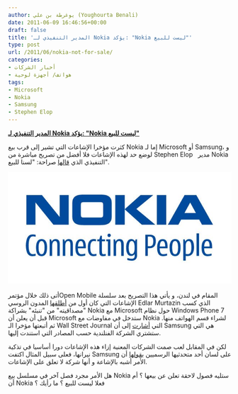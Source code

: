 ```yaml
---
author: يوغرطة بن علي (Youghourta Benali)
date: 2011-06-09 16:46:56+00:00
draft: false
title: 'المدير التنفيذي لـ Nokia يؤكد: "Nokia ليست للبيع"'
type: post
url: /2011/06/nokia-not-for-sale/
categories:
- أخبار الشركات
- هواتف/ أجهزة لوحية
tags:
- Microsoft
- Nokia
- Samsung
- Stephen Elop
---
```


[**المدير التنفيذي لـ Nokia يؤكد: "Nokia ليست للبيع"**](https://www.it-scoop.com/2011/06/nokia-not-for-sale/)


كثرت مؤخرا الإشاعات التي تشير إلى قرب بيع Nokia إما لـ Microsoft أو Samsung، و لوضع حد لهذه الإشاعات فلا أفضل من تصريح مباشرة من Stephen Elop   مدير Nokia التنفيذي الذي [قالها](http://www.pcmag.com/article2/0,2817,2386653,00.asp) صراحة: "لسنا للبيع".


[![](Nokia-logo.jpg)
](https://www.it-scoop.com/2011/06/nokia-not-for-sale/)


أتى ذلك خلال مؤتمرOpen Mobile المقام في لندن، و يأتي هذا التصريح بعد سلسلة الإشاعات التي كان أول من [أطلقها](http://www.engadget.com/2011/05/16/eldar-murtazin-microsoft-will-enter-negotiations-to-buy-nokias/) المدون الروسي Edlar Murtazin الذي كسب "مصداقيته" من "تنبئه" بشراكة Nokia مع Microsoft حول نظام Windows Phone 7 قبل أن يعلن أن Microsoft ستدخل في مفاوضات مع Nokia لشراء قسم الهواتف منها. ثم أتبعتها مؤخرا الـ Wall Street Journal التي [أشارت](http://blogs.wsj.com/marketbeat/2011/06/08/nokia-samsung-combo-smells-fishy/) إلى أن Samsung هي التي ستشتري الشركة الفنلندية حسب المصادر التي استندت إليها.

لكن في المقابل لعب صمت الشركات المعنية إزاء هذه الإشاعات دورا أساسيا في تذكية نيرانها، فعلى سبيل المثال اكتفت Samsung على لسان أحد متحدثيها الرسميين ب[قولها](http://online.wsj.com/article/BT-CO-20110608-706480.html) أن الأمر أشبه بالإشاعة و أنها شركة لا تعلق على الإشاعات.

هل الأمر مجرد فصل آخر في مسلسل بيع Nokia ستليه فصول لاحقة تعلن عن بيعها ؟ أم أن Nokia فعلا ليست للبيع ؟ ما رأيك ؟
